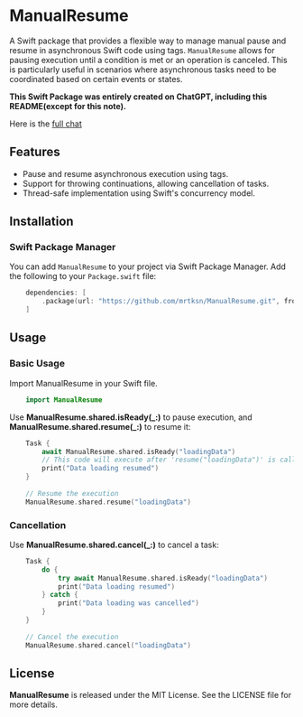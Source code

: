 # ManualResume

A Swift package that provides a flexible way to manage manual pause and resume in asynchronous Swift code using tags. `ManualResume` allows for pausing execution until a condition is met or an operation is canceled. This is particularly useful in scenarios where asynchronous tasks need to be coordinated based on certain events or states.

**This Swift Package was entirely created on ChatGPT, including this README(except for this note).**

Here is the [full chat](https://chat.openai.com/share/4fad6533-20ce-463b-a1a6-cf0cf7ff2a0a)

## Features

- Pause and resume asynchronous execution using tags.
- Support for throwing continuations, allowing cancellation of tasks.
- Thread-safe implementation using Swift's concurrency model.

## Installation

### Swift Package Manager

You can add `ManualResume` to your project via Swift Package Manager. Add the following to your `Package.swift` file:

```swift
    dependencies: [
        .package(url: "https://github.com/mrtksn/ManualResume.git", from: "1.0.0")
    ]
```
## Usage

### Basic Usage
Import ManualResume in your Swift file.

```swift
    import ManualResume
```

Use **ManualResume.shared.isReady(_:)** to pause execution, and **ManualResume.shared.resume(_:)** to resume it:

```swift
    Task {
        await ManualResume.shared.isReady("loadingData")
        // This code will execute after 'resume("loadingData")' is called.
        print("Data loading resumed")
    }
    
    // Resume the execution
    ManualResume.shared.resume("loadingData")
```

### Cancellation
Use **ManualResume.shared.cancel(_:)** to cancel a task:

```swift
    Task {
        do {
            try await ManualResume.shared.isReady("loadingData")
            print("Data loading resumed")
        } catch {
            print("Data loading was cancelled")
        }
    }
    
    // Cancel the execution
    ManualResume.shared.cancel("loadingData")
```

## License
**ManualResume** is released under the MIT License. See the LICENSE file for more details.
